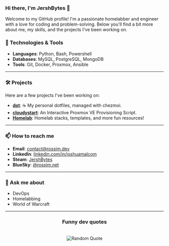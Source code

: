 ### Hi there, I'm JershBytes 👋

<!--
**JershBytes/JershBytes** is a ✨ special ✨ repository because its `README.md` (this file) appears on your GitHub profile.
-->

Welcome to my GitHub profile! I'm a passionate homelabber and engineer with a love for coding and problem-solving. Below you'll find a bit more about me, my skills, and the projects I've been working on.


### 🔧 Technologies & Tools
- **Languages**: Python, Bash, Powershell
- **Databases**: MySQL, PostgreSQL, MongoDB
- **Tools**: Git, Docker, Proxmox, Ansible

---

### 🛠️ Projects
Here are a few projects I've been working on:

- **[dot](https://github.com/JershBytes/dot)**: ☕️ My personal dotfiles, managed with chezmoi.
- **[cloudystart](https://github.com/JershBytes/cloudystart)**: An Interactive Proxmox VE Provisioning Script.
- **[Homelab](https://github.com/JershBytes/homelab)**: Homelab stacks, templates, and more fun resources!

---

### 📫 How to reach me
- **Email**: [contact@rossjm.dev](mailto:contact@rossjm.dev)
- **LinkedIn**: [linkedin.com/in/joshuamalcom](https://linkedin.com/in/joshuamalcom)
- **Steam**: [JershBytes](https://steamcommunity.com/id/jershbytes)
- **BlueSky**: [@rossjm.net](https://bsky.app/profile/rossjm.net)

---

### 💬 Ask me about
- DevOps
- Homelabbing
- World of Warcraft

---
<h3 align="center"> <b>Funny dev quotes</b> </h3>
<br>
<div align="center">
  <img src="https://github-readme-quotes-bay.vercel.app/quote?theme=dracula&animation=default&layout=default&font=default&fontColor=white&bgColor=black&quoteType=random" alt="Random Quote">
</div>
